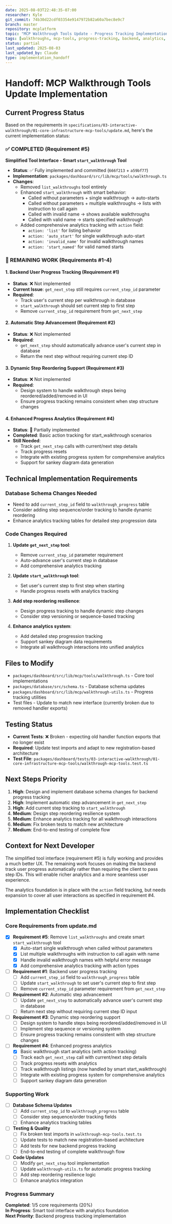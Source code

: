 ```yaml
---
date: 2025-08-03T22:48:35-07:00 
researcher: Kyle
git_commit: 74b30d22cdf03354e9147972b82a60a7bec8e9c7
branch: master
repository: mcplatform
topic: "MCP Walkthrough Tools Update - Progress Tracking Implementation"
tags: [walkthroughs, mcp-tools, progress-tracking, backend, analytics, simplified-interface]
status: partial
last_updated: 2025-08-03
last_updated_by: Claude
type: implementation_handoff
---
```


# Handoff: MCP Walkthrough Tools Update Implementation

## Current Progress Status

Based on the requirements in `specifications/03-interactive-walkthrough/01-core-infrastructure-mcp-tools/update.md`, here's the current implementation status:

### ✅ COMPLETED (Requirement #5)
**Simplified Tool Interface - Smart `start_walkthrough` Tool**
- **Status**: ✅ Fully implemented and committed (`666f213` + `a59bf77`)
- **Implementation**: `packages/dashboard/src/lib/mcp/tools/walkthrough.ts`
- **Changes**:
  - Removed `list_walkthroughs` tool entirely
  - Enhanced `start_walkthrough` with smart behavior:
    - Called without parameters + single walkthrough → auto-starts
    - Called without parameters + multiple walkthroughs → lists with instruction to call again
    - Called with invalid name → shows available walkthroughs
    - Called with valid name → starts specified walkthrough
  - Added comprehensive analytics tracking with `action` field:
    - `action: 'list'` for listing behavior
    - `action: 'auto_start'` for single walkthrough auto-start  
    - `action: 'invalid_name'` for invalid walkthrough names
    - `action: 'start_named'` for valid named starts

### 🚧 REMAINING WORK (Requirements #1-4)

#### 1. Backend User Progress Tracking (Requirement #1)
- **Status**: ❌ Not implemented
- **Current Issue**: `get_next_step` still requires `current_step_id` parameter
- **Required**: 
  - Track user's current step per walkthrough in database
  - `start_walkthrough` should set current step to first step
  - Remove `current_step_id` requirement from `get_next_step`

#### 2. Automatic Step Advancement (Requirement #2) 
- **Status**: ❌ Not implemented
- **Required**: 
  - `get_next_step` should automatically advance user's current step in database
  - Return the next step without requiring current step ID

#### 3. Dynamic Step Reordering Support (Requirement #3)
- **Status**: ❌ Not implemented  
- **Required**:
  - Design system to handle walkthrough steps being reordered/added/removed in UI
  - Ensure progress tracking remains consistent when step structure changes

#### 4. Enhanced Progress Analytics (Requirement #4)
- **Status**: 🔶 Partially implemented
- **Completed**: Basic action tracking for start_walkthrough scenarios
- **Still Needed**:
  - Track `get_next_step` calls with current/next step details
  - Track progress resets
  - Integrate with existing progress system for comprehensive analytics
  - Support for sankey diagram data generation

## Technical Implementation Requirements

### Database Schema Changes Needed
- Need to add `current_step_id` field to `walkthrough_progress` table
- Consider adding step sequence/order tracking to handle dynamic reordering
- Enhance analytics tracking tables for detailed step progression data

### Code Changes Required
1. **Update `get_next_step` tool**:
   - Remove `current_step_id` parameter requirement
   - Auto-advance user's current step in database
   - Add comprehensive analytics tracking

2. **Update `start_walkthrough` tool**:
   - Set user's current step to first step when starting
   - Handle progress resets with analytics tracking

3. **Add step reordering resilience**:
   - Design progress tracking to handle dynamic step changes
   - Consider step versioning or sequence-based tracking

4. **Enhance analytics system**:
   - Add detailed step progression tracking
   - Support sankey diagram data requirements
   - Integrate all walkthrough interactions into unified analytics

## Files to Modify
- `packages/dashboard/src/lib/mcp/tools/walkthrough.ts` - Core tool implementations
- `packages/database/src/schema.ts` - Database schema updates
- `packages/dashboard/src/lib/mcp/walkthrough-utils.ts` - Progress tracking utilities
- Test files - Update to match new interface (currently broken due to removed handler exports)

## Testing Status
- **Current Tests**: ❌ Broken - expecting old handler function exports that no longer exist
- **Required**: Update test imports and adapt to new registration-based architecture
- **Test File**: `packages/dashboard/tests/03-interactive-walkthrough/01-core-infrastructure-mcp-tools/walkthrough-mcp-tools.test.ts`

## Next Steps Priority
1. **High**: Design and implement database schema changes for backend progress tracking
2. **High**: Implement automatic step advancement in `get_next_step`
3. **High**: Add current step tracking to `start_walkthrough`
4. **Medium**: Design step reordering resilience system
5. **Medium**: Enhance analytics tracking for all walkthrough interactions
6. **Medium**: Fix broken tests to match new architecture
7. **Medium**: End-to-end testing of complete flow

## Context for Next Developer
The simplified tool interface (requirement #5) is fully working and provides a much better UX. The remaining work focuses on making the backend track user progress automatically rather than requiring the client to pass step IDs. This will enable richer analytics and a more seamless user experience.

The analytics foundation is in place with the `action` field tracking, but needs expansion to cover all user interactions as specified in requirement #4.

## Implementation Checklist

### Core Requirements from update.md
- [x] **Requirement #5**: Remove `list_walkthroughs` and create smart `start_walkthrough` tool
  - [x] Auto-start single walkthrough when called without parameters
  - [x] List multiple walkthroughs with instruction to call again with name
  - [x] Handle invalid walkthrough names with helpful error message
  - [x] Add comprehensive analytics tracking with action types

- [ ] **Requirement #1**: Backend user progress tracking
  - [ ] Add `current_step_id` field to `walkthrough_progress` table
  - [ ] Update `start_walkthrough` to set user's current step to first step
  - [ ] Remove `current_step_id` parameter requirement from `get_next_step`

- [ ] **Requirement #2**: Automatic step advancement
  - [ ] Update `get_next_step` to automatically advance user's current step in database
  - [ ] Return next step without requiring current step ID input

- [ ] **Requirement #3**: Dynamic step reordering support  
  - [ ] Design system to handle steps being reordered/added/removed in UI
  - [ ] Implement step sequence or versioning system
  - [ ] Ensure progress tracking remains consistent with step structure changes

- [ ] **Requirement #4**: Enhanced progress analytics
  - [x] Basic walkthrough start analytics (with action tracking)
  - [ ] Track each `get_next_step` call with current/next step details
  - [ ] Track progress resets with analytics
  - [ ] Track walkthrough listings (now handled by smart start_walkthrough)
  - [ ] Integrate with existing progress system for comprehensive analytics
  - [ ] Support sankey diagram data generation

### Supporting Work
- [ ] **Database Schema Updates**
  - [ ] Add `current_step_id` to `walkthrough_progress` table
  - [ ] Consider step sequence/order tracking fields
  - [ ] Enhance analytics tracking tables

- [ ] **Testing & Quality**
  - [ ] Fix broken test imports in `walkthrough-mcp-tools.test.ts`
  - [ ] Update tests to match new registration-based architecture  
  - [ ] Add tests for new backend progress tracking
  - [ ] End-to-end testing of complete walkthrough flow

- [ ] **Code Updates**
  - [ ] Modify `get_next_step` tool implementation
  - [ ] Update `walkthrough-utils.ts` for automatic progress tracking
  - [ ] Add step reordering resilience logic
  - [ ] Enhance analytics integration

### Progress Summary
**Completed**: 1/5 core requirements (20%)  
**In Progress**: Smart tool interface with analytics foundation  
**Next Priority**: Backend progress tracking implementation